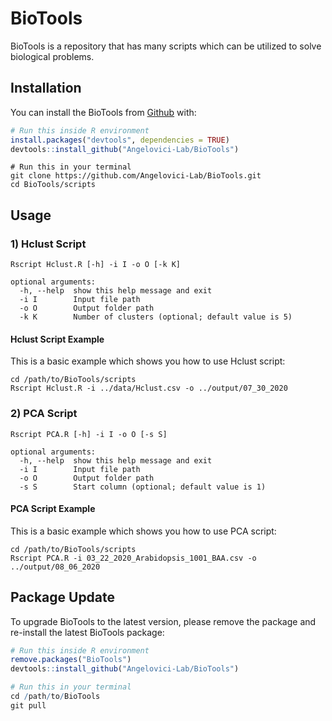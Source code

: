 # BioTools

<!-- badges: start -->
<!-- badges: end -->

BioTools is a repository that has many scripts which can be utilized to solve biological problems.

## Installation

You can install the BioTools from [Github](https://github.com/Angelovici-Lab/BioTools) with:

``` r
# Run this inside R environment
install.packages("devtools", dependencies = TRUE)
devtools::install_github("Angelovici-Lab/BioTools")
```
```
# Run this in your terminal
git clone https://github.com/Angelovici-Lab/BioTools.git
cd BioTools/scripts
```

## Usage

### 1) Hclust Script
```
Rscript Hclust.R [-h] -i I -o O [-k K]

optional arguments:
  -h, --help  show this help message and exit
  -i I        Input file path
  -o O        Output folder path
  -k K        Number of clusters (optional; default value is 5)
```

#### Hclust Script Example

This is a basic example which shows you how to use Hclust script:

```
cd /path/to/BioTools/scripts
Rscript Hclust.R -i ../data/Hclust.csv -o ../output/07_30_2020
```

### 2) PCA Script
```
Rscript PCA.R [-h] -i I -o O [-s S]

optional arguments:
  -h, --help  show this help message and exit
  -i I        Input file path
  -o O        Output folder path
  -s S        Start column (optional; default value is 1)
```

#### PCA Script Example

This is a basic example which shows you how to use PCA script:

```
cd /path/to/BioTools/scripts
Rscript PCA.R -i 03_22_2020_Arabidopsis_1001_BAA.csv -o ../output/08_06_2020
```

## Package Update

To upgrade BioTools to the latest version, please remove the package and re-install the latest BioTools package:

``` r
# Run this inside R environment
remove.packages("BioTools")
devtools::install_github("Angelovici-Lab/BioTools")
```

``` r
# Run this in your terminal
cd /path/to/BioTools
git pull
```
